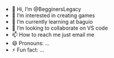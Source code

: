 - 👋 Hi, I’m @BegginersLegacy
- 👀 I’m interested in creating games
- 🌱 I’m currently learning at baguio
- 💞️ I’m looking to collaborate on VS code
- 📫 How to reach me just email me
- 😄 Pronouns: ...
- ⚡ Fun fact: ...

<!---
BegginersLegacy/BegginersLegacy is a ✨ special ✨ repository because its `README.md` (this file) appears on your GitHub profile.
You can click the Preview link to take a look at your changes.
--->
